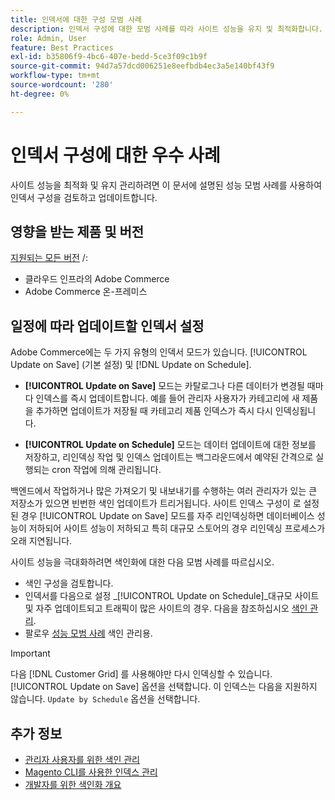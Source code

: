 ```yaml
---
title: 인덱서에 대한 구성 모범 사례
description: 인덱서 구성에 대한 모범 사례를 따라 사이트 성능을 유지 및 최적화합니다.
role: Admin, User
feature: Best Practices
exl-id: b35806f9-4bc6-407e-bedd-5ce3f09c1b9f
source-git-commit: 94d7a57dcd006251e8eefbdb4ec3a5e140bf43f9
workflow-type: tm+mt
source-wordcount: '280'
ht-degree: 0%

---
```


# 인덱서 구성에 대한 우수 사례

사이트 성능을 최적화 및 유지 관리하려면 이 문서에 설명된 성능 모범 사례를 사용하여 인덱서 구성을 검토하고 업데이트합니다.

## 영향을 받는 제품 및 버전

[지원되는 모든 버전](../../../release/versions.md) /:

- 클라우드 인프라의 Adobe Commerce
- Adobe Commerce 온-프레미스

## 일정에 따라 업데이트할 인덱서 설정

Adobe Commerce에는 두 가지 유형의 인덱서 모드가 있습니다. [!UICONTROL Update on Save] (기본 설정) 및 [!DNL Update on Schedule].

- **[!UICONTROL Update on Save]** 모드는 카탈로그나 다른 데이터가 변경될 때마다 인덱스를 즉시 업데이트합니다. 예를 들어 관리자 사용자가 카테고리에 새 제품을 추가하면 업데이트가 저장될 때 카테고리 제품 인덱스가 즉시 다시 인덱싱됩니다.

- **[!UICONTROL Update on Schedule]** 모드는 데이터 업데이트에 대한 정보를 저장하고, 리인덱싱 작업 및 인덱스 업데이트는 백그라운드에서 예약된 간격으로 실행되는 cron 작업에 의해 관리됩니다.

백엔드에서 작업하거나 많은 가져오기 및 내보내기를 수행하는 여러 관리자가 있는 큰 저장소가 있으면 빈번한 색인 업데이트가 트리거됩니다. 사이트 인덱스 구성이 로 설정된 경우 [!UICONTROL Update on Save] 모드를 자주 리인덱싱하면 데이터베이스 성능이 저하되어 사이트 성능이 저하되고 특히 대규모 스토어의 경우 리인덱싱 프로세스가 오래 지연됩니다.

사이트 성능을 극대화하려면 색인화에 대한 다음 모범 사례를 따르십시오.

- 색인 구성을 검토합니다.
- 인덱서를 다음으로 설정 _[!UICONTROL Update on Schedule]_대규모 사이트 및 자주 업데이트되고 트래픽이 많은 사이트의 경우. 다음을 참조하십시오 [색인 관리](https://docs.magento.com/user-guide/system/index-management.html#change-the-index-mode).
- 팔로우 [성능 모범 사례](../../../performance/configuration.md) 색인 관리용.

>[!IMPORTANT]
>
>다음 [!DNL Customer Grid] 를 사용해야만 다시 인덱싱할 수 있습니다. [!UICONTROL Update on Save] 옵션을 선택합니다. 이 인덱스는 다음을 지원하지 않습니다. `Update by Schedule` 옵션을 선택합니다.

## 추가 정보

- [관리자 사용자를 위한 색인 관리](../../../configuration/cli/manage-indexers.md#configure-indexers)
- [Magento CLI를 사용한 인덱스 관리](https://experienceleague.adobe.com/docs/commerce-operations/configuration-guide/cli/manage-indexers.html)
- [개발자를 위한 색인화 개요](https://developer.adobe.com/commerce/php/development/components/indexing/)
